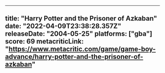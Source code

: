 
---
title: "Harry Potter and the Prisoner of Azkaban"
date: "2022-04-09T23:38:28.357Z"
releaseDate: "2004-05-25"
platforms: ["gba"]
score: 69
metacriticLink: "https://www.metacritic.com/game/game-boy-advance/harry-potter-and-the-prisoner-of-azkaban"
---
